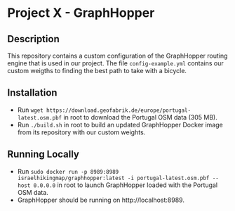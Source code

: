 # Project X - GraphHopper

## Description

This repository contains a custom configuration of the GraphHopper routing engine that is used in our project. The file `config-example.yml` contains our custom weigths to finding the best path to take with a bicycle.

## Installation

- Run `wget https://download.geofabrik.de/europe/portugal-latest.osm.pbf` in root to download the Portugal OSM data (305 MB).
- Run `./build.sh` in root to build an updated GraphHopper Docker image from its repository with our custom weights.

## Running Locally

- Run `sudo docker run -p 8989:8989 israelhikingmap/graphhopper:latest -i portugal-latest.osm.pbf --host 0.0.0.0` in root to launch GraphHopper loaded with the Portugal OSM data.
- GraphHopper should be running on http://localhost:8989.
